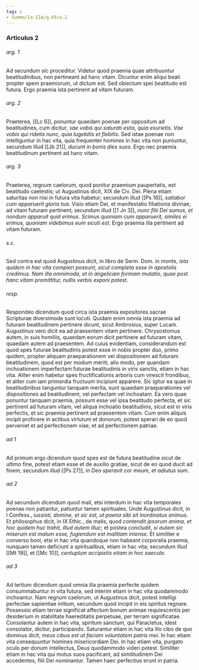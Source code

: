 ```yaml
---
tags : 
- Summa/Ia-IIæ/q.69/a.2
---
```


### Articulus 2

###### arg. 1
Ad secundum sic proceditur. Videtur quod praemia quae attribuuntur beatitudinibus, non pertineant ad hanc vitam. Dicuntur enim aliqui beati propter spem praemiorum, ut dictum est. Sed obiectum spei beatitudo est futura. Ergo praemia ista pertinent ad vitam futuram.

###### arg. 2
Praeterea, [[Lc 6]], ponuntur quaedam poenae per oppositum ad beatitudines, cum dicitur, *vae vobis qui saturati estis, quia esurietis. Vae vobis qui ridetis nunc, quia lugebitis et flebitis*. Sed istae poenae non intelliguntur in hac vita, quia frequenter homines in hac vita non puniuntur, secundum illud [[Jb 21]], *ducunt in bonis dies suos*. Ergo nec praemia beatitudinum pertinent ad hanc vitam.

###### arg. 3
Praeterea, regnum caelorum, quod ponitur praemium paupertatis, est beatitudo caelestis; ut Augustinus dicit, XIX de Civ. Dei. Plena etiam saturitas non nisi in futura vita habetur; secundum illud [[Ps 16]], *satiabor cum apparuerit gloria tua*. Visio etiam Dei, et manifestatio filiationis divinae, ad vitam futuram pertinent; secundum illud [[1 Jn 3]], *nunc filii Dei sumus, et nondum apparuit quid erimus. Scimus quoniam cum apparuerit, similes ei erimus, quoniam videbimus eum sicuti est*. Ergo praemia illa pertinent ad vitam futuram.

###### s.c.
Sed contra est quod Augustinus dicit, in libro de Serm. Dom. in monte, *ista quidem in hac vita compleri possunt, sicut completa esse in apostolis credimus. Nam illa omnimoda, et in angelicam formam mutatio, quae post hanc vitam promittitur, nullis verbis exponi potest*.

###### resp.
Respondeo dicendum quod circa ista praemia expositores sacrae Scripturae diversimode sunt locuti. Quidam enim omnia ista praemia ad futuram beatitudinem pertinere dicunt, sicut Ambrosius, super Lucam. Augustinus vero dicit ea ad praesentem vitam pertinere. Chrysostomus autem, in suis homiliis, quaedam eorum dicit pertinere ad futuram vitam, quaedam autem ad praesentem. Ad cuius evidentiam, considerandum est quod spes futurae beatitudinis potest esse in nobis propter duo, primo quidem, propter aliquam praeparationem vel dispositionem ad futuram beatitudinem, quod est per modum meriti; alio modo, per quandam inchoationem imperfectam futurae beatitudinis in viris sanctis, etiam in hac vita. Aliter enim habetur spes fructificationis arboris cum virescit frondibus, et aliter cum iam primordia fructuum incipiunt apparere. Sic igitur ea quae in beatitudinibus tanguntur tanquam merita, sunt quaedam praeparationes vel dispositiones ad beatitudinem, vel perfectam vel inchoatam. Ea vero quae ponuntur tanquam praemia, possunt esse vel ipsa beatitudo perfecta, et sic pertinent ad futuram vitam, vel aliqua inchoatio beatitudinis, sicut est in viris perfectis, et sic praemia pertinent ad praesentem vitam. Cum enim aliquis incipit proficere in actibus virtutum et donorum, potest sperari de eo quod perveniet et ad perfectionem viae, et ad perfectionem patriae.

###### ad 1
Ad primum ergo dicendum quod spes est de futura beatitudine sicut de ultimo fine, potest etiam esse et de auxilio gratiae, sicut de eo quod ducit ad finem, secundum illud [[Ps 27]], *in Deo speravit cor meum, et adiutus sum*.

###### ad 2
Ad secundum dicendum quod mali, etsi interdum in hac vita temporales poenas non patiantur, patiuntur tamen spirituales. Unde Augustinus dicit, in I Confess., *iussisti, domine, et sic est, ut poena sibi sit inordinatus animus*. Et philosophus dicit, in IX Ethic., de malis, quod *contendit ipsorum anima, et hoc quidem huc trahit, illud autem illuc*; et postea concludit, *si autem sic miserum est malum esse, fugiendum est malitiam intense*. Et similiter e converso boni, etsi in hac vita quandoque non habeant corporalia praemia, nunquam tamen deficiunt a spiritualibus, etiam in hac vita; secundum illud [[Mt 19]], et [[Mc 10]], *centuplum accipietis etiam in hoc saeculo*.

###### ad 3
Ad tertium dicendum quod omnia illa praemia perfecte quidem consummabuntur in vita futura, sed interim etiam in hac vita quodammodo inchoantur. Nam regnum caelorum, ut Augustinus dicit, potest intelligi perfectae sapientiae initium, secundum quod incipit in eis spiritus regnare. Possessio etiam terrae significat affectum bonum animae requiescentis per desiderium in stabilitate haereditatis perpetuae, per terram significatae. Consolantur autem in hac vita, spiritum sanctum, qui Paracletus, idest consolator, dicitur, participando. Saturantur etiam in hac vita illo cibo de quo dominus dicit, *meus cibus est ut faciam voluntatem patris mei*. In hac etiam vita consequuntur homines misericordiam Dei. In hac etiam vita, purgato oculo per donum intellectus, Deus quodammodo videri potest. Similiter etiam in hac vita qui motus suos pacificant, ad similitudinem Dei accedentes, filii Dei nominantur. Tamen haec perfectius erunt in patria.

